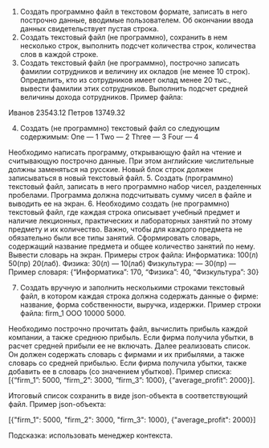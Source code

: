 1. Создать программно файл в текстовом формате,
записать в него построчно данные, вводимые пользователем.
Об окончании ввода данных свидетельствует пустая строка.
2. Создать текстовый файл (не программно), сохранить в нем несколько строк,
выполнить подсчет количества строк, количества слов в каждой строке.
3. Создать текстовый файл (не программно), построчно записать фамилии сотрудников
и величину их окладов (не менее 10 строк). Определить, кто из сотрудников имеет оклад менее 20 тыс.,
вывести фамилии этих сотрудников. Выполнить подсчет средней величины дохода сотрудников.
Пример файла:

Иванов 23543.12
Петров 13749.32

4. Создать (не программно) текстовый файл со следующим содержимым:
One — 1
Two — 2
Three — 3
Four — 4

Необходимо написать программу, открывающую файл на чтение и считывающую построчно данные.
При этом английские числительные должны заменяться на русские.
Новый блок строк должен записываться в новый текстовый файл.
5. Создать (программно) текстовый файл,
записать в него программно набор чисел, разделенных пробелами.
Программа должна подсчитывать сумму чисел в файле и выводить ее на экран.
6. Необходимо создать (не программно) текстовый файл, где каждая строка описывает учебный предмет и наличие лекционных, практических и лабораторных занятий по этому предмету и их количество. Важно, чтобы для каждого предмета не обязательно были все типы занятий. Сформировать словарь, содержащий название предмета и общее количество занятий по нему. Вывести словарь на экран.
Примеры строк файла: Информатика: 100(л) 50(пр) 20(лаб).
Физика: 30(л) — 10(лаб)
Физкультура: — 30(пр) —
Пример словаря: {“Информатика”: 170, “Физика”: 40, “Физкультура”: 30}

7. Создать вручную и заполнить несколькими строками текстовый файл, в котором каждая строка должна содержать данные о фирме: название, форма собственности, выручка, издержки.
Пример строки файла: firm_1 ООО 10000 5000.

Необходимо построчно прочитать файл, вычислить прибыль каждой компании, а также среднюю прибыль. Если фирма получила убытки, в расчет средней прибыли ее не включать.
Далее реализовать список. Он должен содержать словарь с фирмами и их прибылями, а также словарь со средней прибылью. Если фирма получила убытки, также добавить ее в словарь (со значением убытков).
Пример списка: [{“firm_1”: 5000, “firm_2”: 3000, “firm_3”: 1000}, {“average_profit”: 2000}].

Итоговый список сохранить в виде json-объекта в соответствующий файл.
Пример json-объекта:

[{"firm_1": 5000, "firm_2": 3000, "firm_3": 1000}, {"average_profit": 2000}]

Подсказка: использовать менеджер контекста.